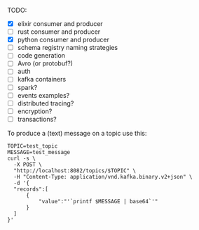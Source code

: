 TODO:
- [x] elixir consumer and producer
- [ ] rust consumer and producer
- [x] python consumer and producer
- [ ] schema registry naming strategies
- [ ] code generation
- [ ] Avro (or protobuf?)
- [ ] auth
- [ ] kafka containers
- [ ] spark?
- [ ] events examples?
- [ ] distributed tracing?
- [ ] encryption?
- [ ] transactions?

To produce a (text) message on a topic use this:

```shell
TOPIC=test_topic
MESSAGE=test_message
curl -s \
  -X POST \
  "http://localhost:8082/topics/$TOPIC" \
  -H "Content-Type: application/vnd.kafka.binary.v2+json" \
  -d '{
  "records":[
      {
          "value":"'`printf $MESSAGE | base64`'"
      }
  ]
}'
```

